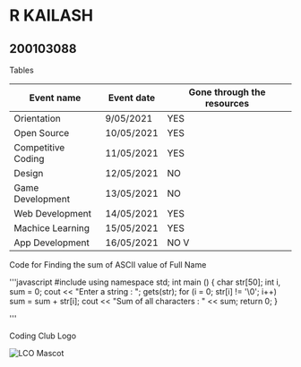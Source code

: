 # R KAILASH 
## 200103088

Tables

| Event name | Event date | Gone through the resources |
| ---------- | ---------- | -------------------------- |
| Orientation | 9/05/2021 | YES                        |
| Open Source | 10/05/2021 | YES                       |
| Competitive Coding | 11/05/2021 | YES                |
| Design | 12/05/2021 | NO                             |
| Game Development | 13/05/2021 | NO                   |
| Web Development | 14/05/2021 | YES                   |
| Machice Learning | 15/05/2021 | YES                  |
| App Development | 16/05/2021 | NO                    V|

Code for Finding the sum of ASCII value of Full Name

'''javascript
#include<iostream>
using namespace std;
int main ()
{
    char str[50];
    int i, sum = 0; 
    cout << "Enter a string : ";
    gets(str);
    for (i = 0; str[i] != '\0'; i++)
        sum = sum + str[i];
    cout << "Sum of all characters : " << sum;
    return 0;
}

'''

Coding Club Logo

![LCO Mascot](https://github.com/codingiitg/open_source_submission/blob/main/coding-club%20logo.png)


